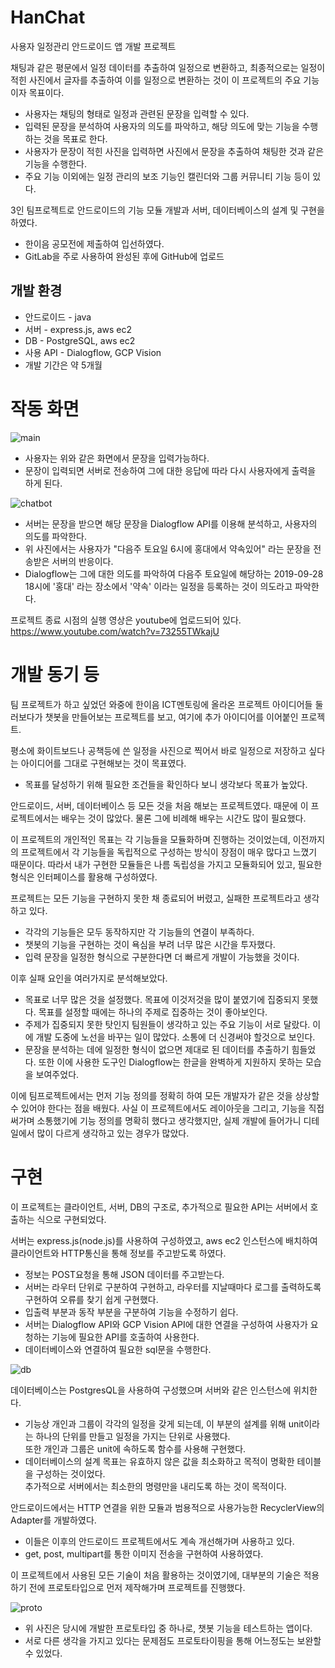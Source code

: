 # HanChat
사용자 일정관리 안드로이드 앱 개발 프로젝트

채팅과 같은 평문에서 일정 데이터를 추출하여 일정으로 변환하고,
최종적으로는 일정이 적힌 사진에서 글자를 추출하여 이를 일정으로 변환하는 것이 이 프로젝트의 주요 기능이자 목표이다.
- 사용자는 채팅의 형태로 일정과 관련된 문장을 입력할 수 있다.
- 입력된 문장을 분석하여 사용자의 의도를 파악하고, 해당 의도에 맞는 기능을 수행하는 것을 목표로 한다.
- 사용자가 문장이 적힌 사진을 입력하면 사진에서 문장을 추출하여 채팅한 것과 같은 기능을 수행한다.
- 주요 기능 이외에는 일정 관리의 보조 기능인 캘린더와 그룹 커뮤니티 기능 등이 있다.  

3인 팀프로젝트로 안드로이드의 기능 모듈 개발과 서버, 데이터베이스의 설계 및 구현을 하였다.
- 한이음 공모전에 제출하여 입선하였다.
- GitLab을 주로 사용하여 완성된 후에 GitHub에 업로드

개발 환경
---------------
- 안드로이드 - java
- 서버 - express.js, aws ec2
- DB - PostgreSQL, aws ec2
- 사용 API - Dialogflow, GCP Vision
- 개발 기간은 약 5개월

작동 화면
==================
![main](./sample_images/capture.JPG)

- 사용자는 위와 같은 화면에서 문장을 입력가능하다.
- 문장이 입력되면 서버로 전송하여 그에 대한 응답에 따라 다시 사용자에게 출력을 하게 된다.

![chatbot](./sample_images/chatbotServer.png)

- 서버는 문장을 받으면 해당 문장을 Dialogflow API를 이용해 분석하고, 사용자의 의도를 파악한다.
- 위 사진에서는 사용자가 "다음주 토요일 6시에 홍대에서 약속있어" 라는 문장을 전송받은 서버의 반응이다.
- Dialogflow는 그에 대한 의도를 파악하여 다음주 토요일에 해당하는 2019-09-28 18시에 '홍대' 라는 장소에서 '약속' 이라는 일정을 등록하는 것이 의도라고 파악한다.

프로젝트 종료 시점의 실행 영상은 youtube에 업로드되어 있다.
https://www.youtube.com/watch?v=73255TWkajU


개발 동기 등
=================
팀 프로젝트가 하고 싶었던 와중에 한이음 ICT멘토링에 올라온 프로젝트 아이디어들 둘러보다가 챗봇을 만들어보는 프로젝트를 보고,
여기에 추가 아이디어를 이어붙인 프로젝트.

평소에 화이트보드나 공책등에 쓴 일정을 사진으로 찍어서 바로 일정으로 저장하고 싶다는 아이디어를 그대로 구현해보는 것이 목표였다.
- 목표를 달성하기 위해 필요한 조건들을 확인하다 보니 생각보다 목표가 높았다.

안드로이드, 서버, 데이터베이스 등 모든 것을 처음 해보는 프로젝트였다.
때문에 이 프로젝트에서는 배우는 것이 많았다. 물론 그에 비례해 배우는 시간도 많이 필요했다.

이 프로젝트의 개인적인 목표는 각 기능들을 모듈화하며 진행하는 것이었는데, 이전까지의 프로젝트에서 각 기능들을 독립적으로 구성하는 방식이 장점이 매우 많다고 느꼈기 때문이다.
따라서 내가 구현한 모듈들은 나름 독립성을 가지고 모듈화되어 있고, 필요한 형식은 인터페이스를 활용해 구성하였다.

프로젝트는 모든 기능을 구현하지 못한 채 종료되어 버렸고, 실패한 프로젝트라고 생각하고 있다. 
- 각각의 기능들은 모두 동작하지만 각 기능들의 연결이 부족하다.
- 챗봇의 기능을 구현하는 것이 욕심을 부려 너무 많은 시간을 투자했다.
- 입력 문장을 일정한 형식으로 구분한다면 더 빠르게 개발이 가능했을 것이다.

이후 실패 요인을 여러가지로 분석해보았다.
- 목표로 너무 많은 것을 설정했다. 목표에 이것저것을 많이 붙였기에 집중되지 못했다. 목표를 설정할 때에는 하나의 주제로 집중하는 것이 좋아보인다.
- 주제가 집중되지 못한 탓인지 팀원들이 생각하고 있는 주요 기능이 서로 달랐다. 이에 개발 도중에 노선을 바꾸는 일이 많았다. 소통에 더 신경써야 할것으로 보인다.
- 문장을 분석하는 데에 일정한 형식이 없으면 제대로 된 데이터를 추출하기 힘들었다. 또한 이에 사용한 도구인 Dialogflow는 한글을 완벽하게 지원하지 못하는 모습을 보여주었다.

이에 팀프로젝트에서는 먼저 기능 정의를 정확히 하여 모든 개발자가 같은 것을 상상할 수 있어야 한다는 점을 배웠다. 
사실 이 프로젝트에서도 레이아웃을 그리고, 기능을 직접 써가며 소통했기에 기능 정의를 명확히 했다고 생각했지만, 
실제 개발에 들어가니 디테일에서 많이 다르게 생각하고 있는 경우가 많았다.


구현
======================
이 프로젝트는 클라이언트, 서버, DB의 구조로, 추가적으로 필요한 API는 서버에서 호출하는 식으로 구현되었다.

서버는 express.js(node.js)를 사용하여 구성하였고, aws ec2 인스턴스에 배치하여 클라이언트와 HTTP통신을 통해 정보를 주고받도록 하였다.
- 정보는 POST요청을 통해 JSON 데이터를 주고받는다.
- 서버는 라우터 단위로 구분하여 구현하고, 라우터를 지날때마다 로그를 출력하도록 구현하여 오류를 찾기 쉽게 구현했다.
- 입출력 부분과 동작 부분을 구분하여 기능을 수정하기 쉽다.
- 서버는 Dialogflow API와 GCP Vision API에 대한 연결을 구성하여 사용자가 요청하는 기능에 필요한 API를 호출하여 사용한다.
- 데이터베이스와 연결하여 필요한 sql문을 수행한다.

![db](./sample_images/db.JPG)

데이터베이스는 PostgresQL을 사용하여 구성했으며 서버와 같은 인스턴스에 위치한다.
- 기능상 개인과 그룹이 각각의 일정을 갖게 되는데, 이 부분의 설계를 위해 unit이라는 하나의 단위를 만들고 일정을 가지는 단위로 사용했다.  
또한 개인과 그룹은 unit에 속하도록 함수를 사용해 구현했다.
- 데이터베이스의 설계 목표는 유효하지 않은 값을 최소화하고 목적이 명확한 테이블을 구성하는 것이었다.  
추가적으로 서버에서는 최소한의 명령만을 내리도록 하는 것이 목적이다.

안드로이드에서는 HTTP 연결을 위한 모듈과 범용적으로 사용가능한 RecyclerView의 Adapter를 개발하였다. 
- 이들은 이후의 안드로이드 프로젝트에서도 계속 개선해가며 사용하고 있다.
- get, post, multipart를 통한 이미지 전송을 구현하여 사용하였다.

이 프로젝트에서 사용된 모든 기술이 처음 활용하는 것이였기에, 대부분의 기술은 적용하기 전에 프로토타입으로 먼저 제작해가며 프로젝트를 진행했다.

![proto](./sample_images/chatbotPrototype.JPG)

- 위 사진은 당시에 개발한 프로토타입 중 하나로, 챗봇 기능을 테스트하는 앱이다.
- 서로 다른 생각을 가지고 있다는 문제점도 프로토타이핑을 통해 어느정도는 보완할 수 있었다.

